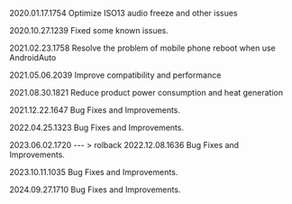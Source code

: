 2020.01.17.1754
Optimize ISO13 audio freeze and other issues

2020.10.27.1239
Fixed some known issues.

2021.02.23.1758
Resolve the problem of mobile phone reboot when use AndroidAuto

2021.05.06.2039
Improve compatibility and performance

2021.08.30.1821
Reduce product power consumption and heat generation

2021.12.22.1647
Bug Fixes and Improvements.

2022.04.25.1323
Bug Fixes and Improvements.

2023.06.02.1720   --- >   rolback 2022.12.08.1636
Bug Fixes and Improvements.

2023.10.11.1035
Bug Fixes and Improvements.

2024.09.27.1710
Bug Fixes and Improvements.